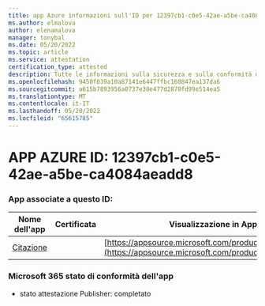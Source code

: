 ```yaml
---
title: app Azure informazioni sull'ID per 12397cb1-c0e5-42ae-a5be-ca4084aeadd8
ms.author: elmalova
author: elenamalova
manager: tonybal
ms.date: 05/20/2022
ms.topic: article
ms.service: attestation
certification_type: attested
description: Tutte le informazioni sulla sicurezza e sulla conformità disponibili per 12397cb1-c0e5-42ae-a5be-ca4084aeadd8.
ms.openlocfilehash: 9450f039a10a87141e6447ffbc160847ea137da6
ms.sourcegitcommit: a615b7893956a0737e30e477d2870fd99e514ea5
ms.translationtype: MT
ms.contentlocale: it-IT
ms.lasthandoff: 05/20/2022
ms.locfileid: "65615785"
---
```

# <a name="azure-app-id-12397cb1-c0e5-42ae-a5be-ca4084aeadd8"></a>APP AZURE ID: 12397cb1-c0e5-42ae-a5be-ca4084aeadd8


### <a name="apps-associated-with-this-id"></a>App associate a questo ID:
| **Nome dell'app** | **Certificata** | **Visualizzazione in AppSource** |
|--------------|---------------|-----------------------|
| [Citazione](../forward/WA200003530.md) |  | [https://appsource.microsoft.com/product/office/WA200003530](https://appsource.microsoft.com/product/office/WA200003530) |

### <a name="microsoft-365-app-compliance-status"></a>Microsoft 365 stato di conformità dell'app
- stato attestazione Publisher: completato
